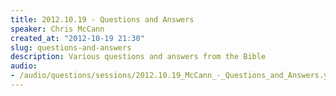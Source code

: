 ```yaml
--- 
title: 2012.10.19 - Questions and Answers
speaker: Chris McCann
created_at: "2012-10-19 21:30"
slug: questions-and-answers
description: Various questions and answers from the Bible
audio: 
- /audio/questions/sessions/2012.10.19_McCann_-_Questions_and_Answers.yaml
---
```

